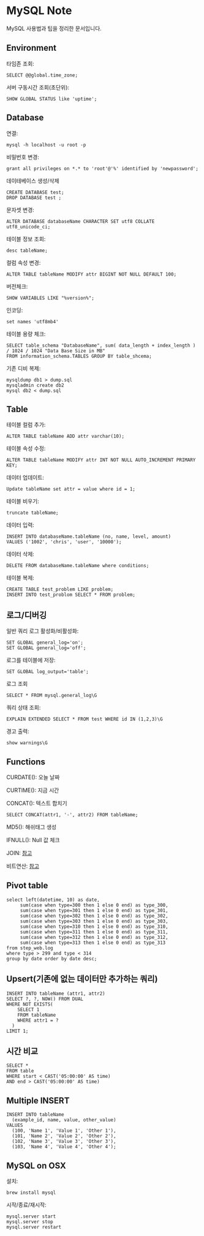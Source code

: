 MySQL Note
==========
MySQL 사용법과 팁을 정리한 문서입니다.

## Environment

타임존 조회:

```
SELECT @@global.time_zone;
```

서버 구동시간 조회(초단위):

```
SHOW GLOBAL STATUS like 'uptime';
```


## Database

연결:

```
mysql -h localhost -u root -p
```

비밀번호 변경:

```
grant all privileges on *.* to 'root'@'%' identified by 'newpassword';
```

데이테베이스 생성/삭제

```
CREATE DATABASE test;
DROP DATABASE test ;
```

문자셋 변경:

```
ALTER DATABASE databaseName CHARACTER SET utf8 COLLATE utf8_unicode_ci;
```

테이블 정보 조회:

```
desc tableName;
```

컬럼 속성 변경:

```
ALTER TABLE tableName MODIFY attr BIGINT NOT NULL DEFAULT 100;
```

버전체크:

```
SHOW VARIABLES LIKE "%version%";
```

인코딩:

```
set names 'utf8mb4'
```

테이블 용량 체크:

```
SELECT table_schema "DatabaseName", sum( data_length + index_length ) / 1024 / 1024 "Data Base Size in MB"
FROM information_schema.TABLES GROUP BY table_shcema;
```

기존 디비 복제:

```
mysqldump db1 > dump.sql
mysqladmin create db2
mysql db2 < dump.sql
```

## Table

테이블 컬럼 추가:

```
ALTER TABLE tableName ADD attr varchar(10);
```

테이블 속성 수정:

```
ALTER TABLE tableName MODIFY attr INT NOT NULL AUTO_INCREMENT PRIMARY KEY;
```

데이터 업데이트:

```
Update tableName set attr = value where id = 1;
```

테이블 비우기:

```
truncate tableName;
```

데이터 입력:

```
INSERT INTO databaseName.tableName (no, name, level, amount)
VALUES ('1002', 'chris', 'user', '10000');
```

데이터 삭제:

```
DELETE FROM databaseName.tableName where conditions;
```

테이블 복제:

```
CREATE TABLE test_problem LIKE problem;
INSERT INTO test_problom SELECT * FROM problem;
```


## 로그/디버깅

일반 쿼리 로그 활성화/비활성화:

```
SET GLOBAL general_log='on';
SET GLOBAL general_log='off';
```

로그를 테이블에 저장:

```
SET GLOBAL log_output='table';
```

로그 조회

```
SELECT * FROM mysql.general_log\G
```

쿼리 상태 조회:

```
EXPLAIN EXTENDED SELECT * FROM test WHERE id IN (1,2,3)\G
```

경고 출력:

```
show warnings\G
```


## Functions

CURDATE():  오늘 날짜

CURTIME(): 지금 시간

CONCAT(): 텍스트 합치기

```
SELECT CONCAT(attr1, '-', attr2) FROM tableName;
```

MD5(): 해쉬태그 생성

IFNULL(): Null 값 체크

JOIN: [참고](http://stackoverflow.com/questions/17542431/less-number-of-records-for-left-join-vs-inner-join)

비트연산: [참고](http://www.phpschool.com/gnuboard4/bbs/board.php?bo_table=tipntech&wr_id=77064)



## Pivot table

```
select left(datetime, 10) as date,
     sum(case when type=300 then 1 else 0 end) as type_300,
     sum(case when type=301 then 1 else 0 end) as type_301,
     sum(case when type=302 then 1 else 0 end) as type_302,
     sum(case when type=303 then 1 else 0 end) as type_303,
     sum(case when type=310 then 1 else 0 end) as type_310,
     sum(case when type=311 then 1 else 0 end) as type_311,
     sum(case when type=312 then 1 else 0 end) as type_312,
     sum(case when type=313 then 1 else 0 end) as type_313
from step_web.log
where type > 299 and type < 314
group by date order by date desc;
```

## Upsert(기존에 없는 데이터만 추가하는 쿼리)

```
INSERT INTO tableName (attr1, attr2)
SELECT ?, ?, NOW() FROM DUAL
WHERE NOT EXISTS(
    SELECT 1
    FROM tableName
    WHERE attr1 = ?
  )
LIMIT 1;
```

## 시간 비교

```
SELECT *
FROM table
WHERE start < CAST('05:00:00' AS time)
AND end > CAST('05:00:00' AS time)
```

## Multiple INSERT

```mysql
INSERT INTO tableName
  (example_id, name, value, other_value)
VALUES
  (100, 'Name 1', 'Value 1', 'Other 1'),
  (101, 'Name 2', 'Value 2', 'Other 2'),
  (102, 'Name 3', 'Value 3', 'Other 3'),
  (103, 'Name 4', 'Value 4', 'Other 4');
```


## MySQL on OSX

설치:

```
brew install mysql
```

시작/종료/재시작:

```
mysql.server start
mysql.server stop
mysql.server restart
```
